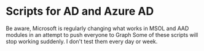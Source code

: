 # Scripts for AD and Azure AD
Be aware, Microsoft is regularly changing what works in MSOL and AAD modules in an attempt to push everyone to Graph
Some of these scripts will stop working suddenly. I don't test them every day or week.